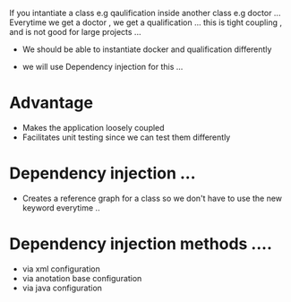 If you intantiate a class e.g qaulification inside another class e.g doctor ... 
Everytime we get a doctor , we get a qualification ... this is tight coupling , and is not good for  large projects ... 

- We should be able to instantiate docker and qualification differently 

- we will use Dependency injection for this ... 

# Advantage 
- Makes the application loosely coupled 
- Facilitates unit testing since we can test them differently 



# Dependency injection ... 
- Creates a reference graph for a class so we don't have to use the new keyword everytime ..



# Dependency injection methods .... 
- via xml configuration 
- via anotation base configuration
- via java configuration 

